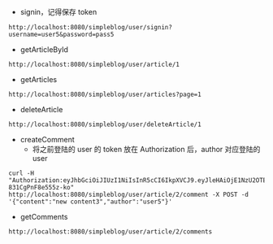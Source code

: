 * signin，记得保存 token

```shell
http://localhost:8080/simpleblog/user/signin?username=user5&password=pass5
```

* getArticleById

```
http://localhost:8080/simpleblog/user/article/1
```

* getArticles

```
http://localhost:8080/simpleblog/user/articles?page=1
```

* deleteArticle

```
http://localhost:8080/simpleblog/user/deleteArticle/1
```

* createComment 
  * 将之前登陆的 user 的 token 放在 Authorization 后，author 对应登陆的 user

```
curl -H "Authorization:eyJhbGciOiJIUzI1NiIsInR5cCI6IkpXVCJ9.eyJleHAiOjE1NzU2OTE4MzcsImlhdCI6MTU3NTY4ODIzN30.4Uw5rYZPCxB7uXNrVtn69Tmsy-831CgPnF8e555z-ko" http://localhost:8080/simpleblog/user/article/2/comment -X POST -d '{"content":"new content3","author":"user5"}'
```

* getComments

```
http://localhost:8080/simpleblog/user/article/2/comments
```



